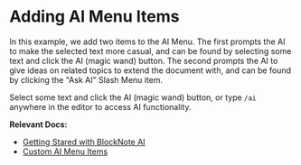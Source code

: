 # Adding AI Menu Items

In this example, we add two items to the AI Menu. The first prompts the AI to make the selected text more casual, and can be found by selecting some text and click the AI (magic wand) button. The second prompts the AI to give ideas on related topics to extend the document with, and can be found by clicking the "Ask AI" Slash Menu item.

Select some text and click the AI (magic wand) button, or type `/ai` anywhere in the editor to access AI functionality.

**Relevant Docs:**

- [Getting Stared with BlockNote AI](/docs/ai/setup)
- [Custom AI Menu Items](/docs/ai/custom-commands)
